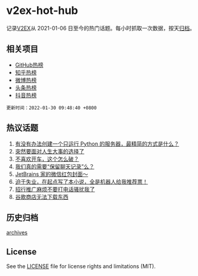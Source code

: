 # v2ex-hot-hub

 记录[V2EX](https://www.v2ex.com/)从 2021-01-06 日至今的热门话题。每小时抓取一次数据，按天[归档](archives)。
 
 ## 相关项目

- [GitHub热榜](https://github.com/lonnyzhang423/github-hot-hub)
- [知乎热榜](https://github.com/lonnyzhang423/zhihu-hot-hub)
- [微博热榜](https://github.com/lonnyzhang423/weibo-hot-hub)
- [头条热榜](https://github.com/lonnyzhang423/toutiao-hot-hub)
- [抖音热榜](https://github.com/lonnyzhang423/douyin-hot-hub)


 `更新时间：2022-01-30 09:48:40 +0800`

## 热议话题

1. [有没有办法创建一个只运行 Python 的服务器，最精简的方式是什么？](https://www.v2ex.com/t/831269)
1. [突然要面对人生大事的选择了](https://www.v2ex.com/t/831314)
1. [不喜欢开车，这个怎么破？](https://www.v2ex.com/t/831274)
1. [我们真的需要“保留聊天记录”么？](https://www.v2ex.com/t/831336)
1. [JetBrains 家的微信红包封面～](https://www.v2ex.com/t/831233)
1. [迫于失业，在起点写了本小说，全是机器人给我推荐票！](https://www.v2ex.com/t/831260)
1. [招行推广麻烦不要打电话骚扰我了](https://www.v2ex.com/t/831304)
1. [谷歌商店无法下载东西](https://www.v2ex.com/t/831254)

## 历史归档

[archives](archives)

## License

See the [LICENSE](LICENSE) file for license rights and limitations (MIT).
